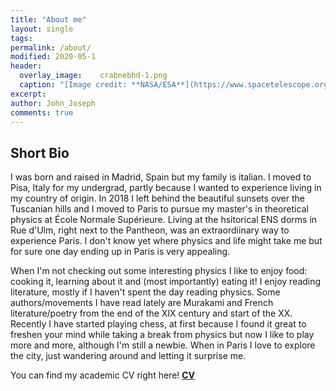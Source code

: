 ```yaml
---
title: "About me"
layout: single
tags:
permalink: /about/
modified: 2020-05-1
header:
  overlay_image:  	crabnebhd-1.png
  caption: "[Image credit: **NASA/ESA**](https://www.spacetelescope.org/images/heic0515a/)"
excerpt: 
author: John_Joseph
comments: true
---
```



## Short Bio
I was born and raised in Madrid, Spain but my family is italian. I moved to Pisa, Italy for my undergrad, partly because I wanted to experience living in my country of origin.  In 2018 I left behind the beautiful sunsets over the Tuscanian hills and I moved to Paris to pursue my master's in theoretical physics at École Normale Supérieure. Living at the hsitorical ENS dorms in Rue d'Ulm, right next to the Pantheon, was an extraordiinary way to experience Paris. I don't know yet where physics and life might take me but for sure one day ending up in Paris is very appealing.

When I'm not checking out some interesting physics I like to enjoy food: cooking it, learning about it and (most importantly) eating it! I enjoy reading literature, mostly if I haven't spent the day reading physics. Some authors/movements I have read lately are Murakami and French literature/poetry from the end of the XIX century and start of the XX. Recently I have started playing chess, at first because I found it great to freshen your mind while taking a break from physics but now I like to play more and more, although I'm still a newbie.  When in Paris I love to explore the city, just wandering around and letting it surprise me. 


You can find my academic CV right here!
 <b> <a href="https://philosophysics.github.io/site//CV/CV_V4.pdf" target="_blank">CV</a> </b> 
